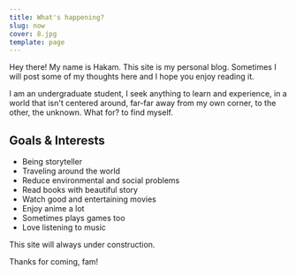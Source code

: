 ```yaml
---
title: What's happening?
slug: now
cover: 8.jpg
template: page
---
```


Hey there! My name is Hakam. This site is my personal blog. Sometimes I will post some of my thoughts here and I hope you enjoy reading it.

I am an undergraduate student, I seek anything to learn and experience, in a world that isn't centered around, far-far away from my own corner, to the other, the unknown. What for? to find myself.

## Goals & Interests

- Being storyteller
- Traveling around the world
- Reduce environmental and social problems
- Read books with beautiful story
- Watch good and entertaining movies
- Enjoy anime a lot
- Sometimes plays games too
- Love listening to music

This site will always under construction.

Thanks for coming, fam!
